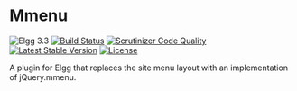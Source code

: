 Mmenu
==============

![Elgg 3.3](https://img.shields.io/badge/Elgg-3.3-green.svg)
[![Build Status](https://scrutinizer-ci.com/g/ColdTrick/mmenu/badges/build.png?b=master)](https://scrutinizer-ci.com/g/ColdTrick/mmenu/build-status/master)
[![Scrutinizer Code Quality](https://scrutinizer-ci.com/g/ColdTrick/mmenu/badges/quality-score.png?b=master)](https://scrutinizer-ci.com/g/ColdTrick/mmenu/?branch=master)
[![Latest Stable Version](https://poser.pugx.org/coldtrick/mmenu/v/stable.svg)](https://packagist.org/packages/coldtrick/mmenu)
[![License](https://poser.pugx.org/coldtrick/mmenu/license.svg)](https://packagist.org/packages/coldtrick/mmenu)

A plugin for Elgg that replaces the site menu layout with an implementation of jQuery.mmenu.
